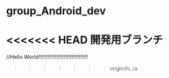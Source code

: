 ﻿# group_Android_dev
<<<<<<< HEAD
開発用ブランチ
=======
//Hello World!!!!!!!!!!!!!!!!!!!!!!!!!!!!!!!!!
>>>>>>> origin/hi_ra
